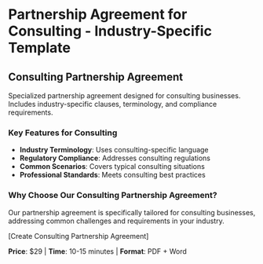 # Partnership Agreement for Consulting - Industry-Specific Template

## Consulting Partnership Agreement

Specialized partnership agreement designed for consulting businesses. Includes industry-specific clauses, terminology, and compliance requirements.

### Key Features for Consulting

- **Industry Terminology**: Uses consulting-specific language
- **Regulatory Compliance**: Addresses consulting regulations
- **Common Scenarios**: Covers typical consulting situations
- **Professional Standards**: Meets consulting best practices

### Why Choose Our Consulting Partnership Agreement?

Our partnership agreement is specifically tailored for consulting businesses, addressing common challenges and requirements in your industry.

[Create Consulting Partnership Agreement]

**Price**: $29 | **Time**: 10-15 minutes | **Format**: PDF + Word
